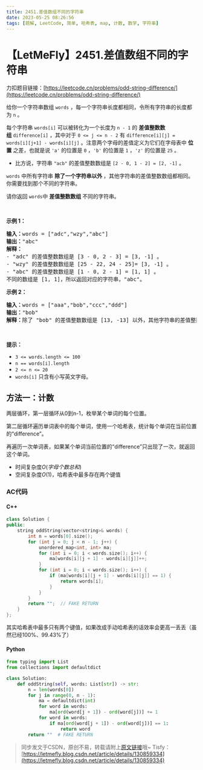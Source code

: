 ```yaml
---
title: 2451.差值数组不同的字符串
date: 2023-05-25 08:26:56
tags: [题解, LeetCode, 简单, 哈希表, map, 计数, 数学, 字符串]
---
```


# 【LetMeFly】2451.差值数组不同的字符串

力扣题目链接：[https://leetcode.cn/problems/odd-string-difference/](https://leetcode.cn/problems/odd-string-difference/)

<p>给你一个字符串数组 <code>words</code>&nbsp;，每一个字符串长度都相同，令所有字符串的长度都为 <code>n</code>&nbsp;。</p>

<p>每个字符串&nbsp;<code>words[i]</code>&nbsp;可以被转化为一个长度为&nbsp;<code>n - 1</code>&nbsp;的&nbsp;<strong>差值整数数组</strong>&nbsp;<code>difference[i]</code>&nbsp;，其中对于&nbsp;<code>0 &lt;= j &lt;= n - 2</code>&nbsp;有&nbsp;<code>difference[i][j] = words[i][j+1] - words[i][j]</code>&nbsp;。注意两个字母的差值定义为它们在字母表中&nbsp;<strong>位置</strong>&nbsp;之差，也就是说&nbsp;<code>'a'</code>&nbsp;的位置是&nbsp;<code>0</code>&nbsp;，<code>'b'</code>&nbsp;的位置是&nbsp;<code>1</code>&nbsp;，<code>'z'</code>&nbsp;的位置是&nbsp;<code>25</code>&nbsp;。</p>

<ul>
	<li>比方说，字符串&nbsp;<code>"acb"</code>&nbsp;的差值整数数组是&nbsp;<code>[2 - 0, 1 - 2] = [2, -1]</code>&nbsp;。</li>
</ul>

<p><code>words</code>&nbsp;中所有字符串 <strong>除了一个字符串以外</strong>&nbsp;，其他字符串的差值整数数组都相同。你需要找到那个不同的字符串。</p>

<p>请你返回<em>&nbsp;</em><code>words</code>中&nbsp;<strong>差值整数数组</strong>&nbsp;不同的字符串。</p>

<p>&nbsp;</p>

<p><strong>示例 1：</strong></p>

<pre>
<b>输入：</b>words = ["adc","wzy","abc"]
<b>输出：</b>"abc"
<b>解释：</b>
- "adc" 的差值整数数组是 [3 - 0, 2 - 3] = [3, -1] 。
- "wzy" 的差值整数数组是 [25 - 22, 24 - 25]= [3, -1] 。
- "abc" 的差值整数数组是 [1 - 0, 2 - 1] = [1, 1] 。
不同的数组是 [1, 1]，所以返回对应的字符串，"abc"。
</pre>

<p><strong>示例 2：</strong></p>

<pre>
<b>输入：</b>words = ["aaa","bob","ccc","ddd"]
<b>输出：</b>"bob"
<b>解释：</b>除了 "bob" 的差值整数数组是 [13, -13] 以外，其他字符串的差值整数数组都是 [0, 0] 。
</pre>

<p>&nbsp;</p>

<p><strong>提示：</strong></p>

<ul>
	<li><code>3 &lt;= words.length &lt;= 100</code></li>
	<li><code>n == words[i].length</code></li>
	<li><code>2 &lt;= n &lt;= 20</code></li>
	<li><code>words[i]</code>&nbsp;只含有小写英文字母。</li>
</ul>


    
## 方法一：计数

两层循环，第一层循环从0到n-1，枚举某个单词的每个位置。

第二层循环遍历单词表中的每个单词，使用一个哈希表，统计每个单词在当前位置的“difference”。

再遍历一次单词表，如果某个单词当前位置的“difference”只出现了一次，就返回这个单词。

+ 时间复杂度$O(字母个数总和)$
+ 空间复杂度$O(1)$，哈希表中最多存在两个键值

### AC代码

#### C++

```cpp
class Solution {
public:
    string oddString(vector<string>& words) {
        int n = words[0].size();
        for (int j = 0; j < n - 1; j++) {
            unordered_map<int, int> ma;
            for (int i = 0; i < words.size(); i++) {
                ma[words[i][j + 1] - words[i][j]]++;
            }
            for (int i = 0; i < words.size(); i++) {
                if (ma[words[i][j + 1] - words[i][j]] == 1) {
                    return words[i];
                }
            }
        }
        return "";  // FAKE RETURN
    }
};
```

其实哈希表中最多只有两个键值，如果改成手动哈希表的话效率会更高一丢丢（虽然已经100%、99.43%了）

#### Python

```python
from typing import List
from collections import defaultdict

class Solution:
    def oddString(self, words: List[str]) -> str:
        n = len(words[0])
        for j in range(0, n - 1):
            ma = defaultdict(int)
            for word in words:
                ma[ord(word[j + 1]) - ord(word[j])] += 1
            for word in words:
                if ma[ord(word[j + 1]) - ord(word[j])] == 1:
                    return word
        return ""  # FAKE RETURN
```

> 同步发文于CSDN，原创不易，转载请附上[原文链接](https://blog.letmefly.xyz/2023/05/25/LeetCode%202451.%E5%B7%AE%E5%80%BC%E6%95%B0%E7%BB%84%E4%B8%8D%E5%90%8C%E7%9A%84%E5%AD%97%E7%AC%A6%E4%B8%B2/)哦~
> Tisfy：[https://letmefly.blog.csdn.net/article/details/130859334](https://letmefly.blog.csdn.net/article/details/130859334)
